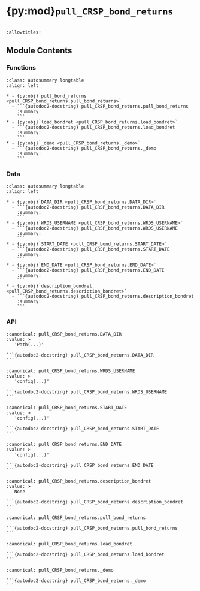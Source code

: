 # {py:mod}`pull_CRSP_bond_returns`

```{py:module} pull_CRSP_bond_returns
```

```{autodoc2-docstring} pull_CRSP_bond_returns
:allowtitles:
```

## Module Contents

### Functions

````{list-table}
:class: autosummary longtable
:align: left

* - {py:obj}`pull_bond_returns <pull_CRSP_bond_returns.pull_bond_returns>`
  - ```{autodoc2-docstring} pull_CRSP_bond_returns.pull_bond_returns
    :summary:
    ```
* - {py:obj}`load_bondret <pull_CRSP_bond_returns.load_bondret>`
  - ```{autodoc2-docstring} pull_CRSP_bond_returns.load_bondret
    :summary:
    ```
* - {py:obj}`_demo <pull_CRSP_bond_returns._demo>`
  - ```{autodoc2-docstring} pull_CRSP_bond_returns._demo
    :summary:
    ```
````

### Data

````{list-table}
:class: autosummary longtable
:align: left

* - {py:obj}`DATA_DIR <pull_CRSP_bond_returns.DATA_DIR>`
  - ```{autodoc2-docstring} pull_CRSP_bond_returns.DATA_DIR
    :summary:
    ```
* - {py:obj}`WRDS_USERNAME <pull_CRSP_bond_returns.WRDS_USERNAME>`
  - ```{autodoc2-docstring} pull_CRSP_bond_returns.WRDS_USERNAME
    :summary:
    ```
* - {py:obj}`START_DATE <pull_CRSP_bond_returns.START_DATE>`
  - ```{autodoc2-docstring} pull_CRSP_bond_returns.START_DATE
    :summary:
    ```
* - {py:obj}`END_DATE <pull_CRSP_bond_returns.END_DATE>`
  - ```{autodoc2-docstring} pull_CRSP_bond_returns.END_DATE
    :summary:
    ```
* - {py:obj}`description_bondret <pull_CRSP_bond_returns.description_bondret>`
  - ```{autodoc2-docstring} pull_CRSP_bond_returns.description_bondret
    :summary:
    ```
````

### API

````{py:data} DATA_DIR
:canonical: pull_CRSP_bond_returns.DATA_DIR
:value: >
   'Path(...)'

```{autodoc2-docstring} pull_CRSP_bond_returns.DATA_DIR
```

````

````{py:data} WRDS_USERNAME
:canonical: pull_CRSP_bond_returns.WRDS_USERNAME
:value: >
   'config(...)'

```{autodoc2-docstring} pull_CRSP_bond_returns.WRDS_USERNAME
```

````

````{py:data} START_DATE
:canonical: pull_CRSP_bond_returns.START_DATE
:value: >
   'config(...)'

```{autodoc2-docstring} pull_CRSP_bond_returns.START_DATE
```

````

````{py:data} END_DATE
:canonical: pull_CRSP_bond_returns.END_DATE
:value: >
   'config(...)'

```{autodoc2-docstring} pull_CRSP_bond_returns.END_DATE
```

````

````{py:data} description_bondret
:canonical: pull_CRSP_bond_returns.description_bondret
:value: >
   None

```{autodoc2-docstring} pull_CRSP_bond_returns.description_bondret
```

````

````{py:function} pull_bond_returns(wrds_username=WRDS_USERNAME, start_date=START_DATE, end_date=END_DATE)
:canonical: pull_CRSP_bond_returns.pull_bond_returns

```{autodoc2-docstring} pull_CRSP_bond_returns.pull_bond_returns
```
````

````{py:function} load_bondret(data_dir=DATA_DIR)
:canonical: pull_CRSP_bond_returns.load_bondret

```{autodoc2-docstring} pull_CRSP_bond_returns.load_bondret
```
````

````{py:function} _demo()
:canonical: pull_CRSP_bond_returns._demo

```{autodoc2-docstring} pull_CRSP_bond_returns._demo
```
````
